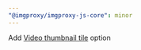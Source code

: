 ```yaml
---
"@imgproxy/imgproxy-js-core": minor
---
```


Add [Video thumbnail tile](https://docs.imgproxy.net/usage/processing#video-thumbnail-tile) option

